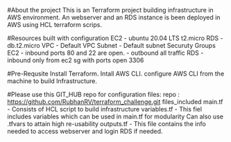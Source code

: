 #About the project
This is an Terraform project building infrastructure in AWS environment.
An webserver and an RDS instance is been deployed in AWS using HCL terraform scrips.

#Resources built with configuration
EC2 - ubuntu 20.04 LTS t2.micro
RDS - db.t2.micro
VPC - Default VPC
Subnet - Default subnet
Securuty Groups 
   EC2 - inbound ports 80 and 22 are open.
       - outbound all traffic
   RDS - inbound only from ec2 sg with ports open 3306

#Pre-Requsite
Install Terraform.
Intall AWS CLI.
configure AWS CLI from the machine to build Infrastructure.

#Please use this GIT_HUB repo for configuration files:
repo : https://github.com/RubhanRV/terraform_challenge.git
files_included 
   main.tf - Consists of HCL script to build infrastructure
   variables.tf - This fiel includes variables which can be used in main.tf for modularity
                  Can also use .tfvars to attain high re-usability
   outputs.tf - This file contains the info needed to access webserver and login RDS if needed.
